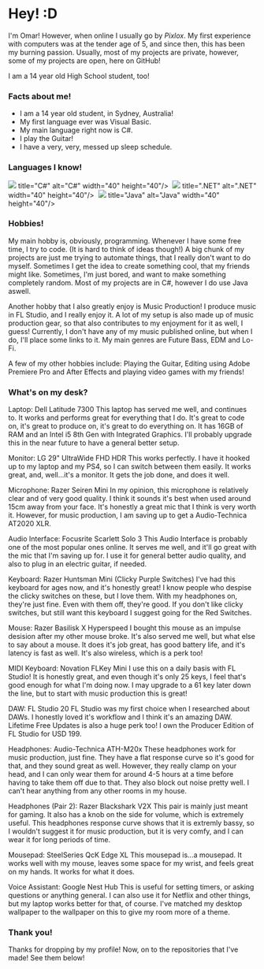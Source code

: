 # Hey! :D

I'm Omar! However, when online I usually go by *Pixlox*. My first experience with computers was at the tender age of 5, and since then, this has been my burning passion. Usually, most of my projects are private, however, some of my projects are open, here on GitHub!

I am a 14 year old High School student, too!

### Facts about me!

- I am a 14 year old student, in Sydney, Australia!
- My first language ever was Visual Basic.
- My main language right now is C#.
- I play the Guitar!
- I have a very, very, messed up sleep schedule.
   
### Languages I know!
<div>
  <img src="https://cdn.jsdelivr.net/gh/devicons/devicon/icons/csharp/csharp-original.svg" />  title="C#" alt="C#" width="40" height="40"/>&nbsp;
  <img src="https://cdn.jsdelivr.net/gh/devicons/devicon/icons/dotnetcore/dotnetcore-original.svg" /> title=".NET" alt=".NET" width="40" height="40"/>&nbsp;
  <img src="https://cdn.jsdelivr.net/gh/devicons/devicon/icons/java/java-original.svg" /> title="Java" alt="Java" width="40" height="40"/>&nbsp;

### Hobbies!

My main hobby is, obviously, programming. Whenever I have some free time, I try to code. (It is hard to think of ideas though!) A big chunk of my projects are just me trying to automate things, that I really don't want to do myself. Sometimes I get the idea to create something cool, that my friends might like. Sometimes, I'm just bored, and want to make something completely random. Most of my projects are in C#, however I do use Java aswell.

Another hobby that I also greatly enjoy is Music Production! I produce music in FL Studio, and I really enjoy it. A lot of my setup is also made up of music production gear, so that also contributes to my enjoyment for it as well, I guess! Currently, I don't have any of my music published online, but when I do, I'll place some links to it. My main genres are Future Bass, EDM and Lo-Fi.

A few of my other hobbies include: Playing the Guitar, Editing using Adobe Premiere Pro and After Effects and playing video games with my friends!

### What's on my desk?

Laptop: Dell Latitude 7300
This laptop has served me well, and continues to. It works and performs great for everything that I do. It's great to code on, it's great to produce on, it's great to do everything on. It has 16GB of RAM and an Intel i5 8th Gen with Integrated Graphics. I'll probably upgrade this in the near future to have a general better setup.

Monitor: LG 29" UltraWide FHD HDR
This works perfectly. I have it hooked up to my laptop and my PS4, so I can switch between them easily. It works great, and, well...it's a monitor. It gets the job done, and does it well.

Microphone: Razer Seiren Mini
In my opinion, this microphone is relatively clear and of very good quality. I think it sounds it's best when used around 15cm away from your face. It's honestly a great mic that I think is very worth it. However, for music production, I am saving up to get a Audio-Technica AT2020 XLR.

Audio Interface: Focusrite Scarlett Solo 3
This Audio Interface is probably one of the most popular ones online. It serves me well, and it'll go great with the mic that I'm saving up for. I use it for general better audio quality, and also to plug in an electric guitar, if needed.

Keyboard: Razer Huntsman Mini (Clicky Purple Switches)
I've had this keyboard for ages now, and it's honestly great! I know people who despise the clicky switches on these, but I love them. With my headphones on, they're just fine. Even with them off, they're good. If you don't like clicky switches, but still want this keyboard I suggest going for the Red Switches.

Mouse: Razer Basilisk X Hyperspeed
I bought this mouse as an impulse desision after my other mouse broke. It's also served me well, but what else to say about a mouse. It does it's job great, has good battery life, and it's latency is fast as well. It's also wireless, which is a perk too!

MIDI Keyboard: Novation FLKey Mini
I use this on a daily basis with FL Studio! It is honestly great, and even though it's only 25 keys, I feel that's good enough for what I'm doing now. I may upgrade to a 61 key later down the line, but to start with music production this is great!

DAW: FL Studio 20
FL Studio was my first choice when I researched about DAWs. I honestly loved it's workflow and I think it's an amazing DAW. Lifetime Free Updates is also a huge perk too! I own the Producer Edition of FL Studio for USD 199.

Headphones: Audio-Technica ATH-M20x
These headphones work for music production, just fine. They have a flat response curve so it's good for that, and they sound great as well. However, they really clamp on your head, and I can only wear them for around 4-5 hours at a time before having to take them off due to that. They also block out noise pretty well. I can't hear anything from any other rooms in my house. 

Headphones (Pair 2): Razer Blackshark V2X
This pair is mainly just meant for gaming. It also has a knob on the side for volume, which is extremely useful. This headphones response curve shows that it is extremly bassy, so I wouldn't suggest it for music production, but it is very comfy, and I can wear it for long periods of time.

Mousepad: SteelSeries QcK Edge XL
This mousepad is...a mousepad. It works well with my mouse, leaves some space for my wrist, and feels great on my hands. It works for what it does. 

Voice Assistant: Google Nest Hub
This is useful for setting timers, or asking questions or anything general. I can also use it for Netflix and other things, but my laptop works better for that, of course. I've matched my desktop wallpaper to the wallpaper on this to give my room more of a theme.


### Thank you!

Thanks for dropping by my profile! Now, on to the repositories that I've made! See them below!


